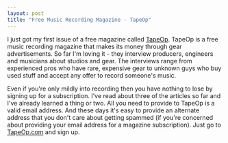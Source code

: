 ```yaml
---
layout: post
title: "Free Music Recording Magazine - TapeOp"
---
```


<p>I just got my first issue of a free magazine called <a href="http://www.tapeop.com" target="_blank">TapeOp</a>. TapeOp is a free music recording magazine that makes its money through gear advertisements. So far I'm loving it - they interview producers, engineers and musicians about studios and gear. The interviews range from experienced pros who have rare, expensive gear to unknown guys who buy used stuff and accept any offer to record someone's music. </p>
<p>Even if you're only mildly into recording then you have nothing to lose by signing up for a subscription. I've read about three of the articles so far and I've already learned a thing or two. All you need to provide to TapeOp is a valid email address. And these days it's easy to provide an alternate address that you don't care about getting spammed (if you're concerned about providing your email address for a magazine subscription). Just go to <a href="http://www.tapeop.com" target="_blank">TapeOp.com</a> and sign up.</p>
 
